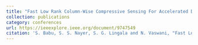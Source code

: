 ```yaml
---
title: "Fast Low Rank Column-Wise Compressive Sensing For Accelerated Dynamic MRI"
collection: publications
category: conferences
url: https://ieeexplore.ieee.org/document/9747549
citation: 'S. Babu, S. S. Nayer, S. G. Lingala and N. Vaswani, "Fast Low Rank Column-Wise Compressive Sensing For Accelerated Dynamic MRI," ICASSP 2022 - 2022 IEEE International Conference on Acoustics, Speech and Signal Processing (ICASSP), Singapore, Singapore, 2022, pp. 1346-1350, doi: 10.1109/ICASSP43922.2022.9747549.'
---
```

